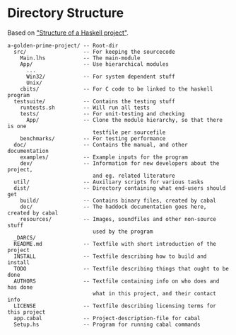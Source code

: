 Directory Structure
===================

Based on ["Structure of a Haskell project"](http://www.haskell.org/haskellwiki/Structure_of_a_Haskell_project).

    a-golden-prime-project/ -- Root-dir
      src/                  -- For keeping the sourcecode
        Main.lhs            -- The main-module
        App/                -- Use hierarchical modules
          ...
          Win32/            -- For system dependent stuff
          Unix/
        cbits/              -- For C code to be linked to the haskell program
      testsuite/            -- Contains the testing stuff
        runtests.sh         -- Will run all tests
        tests/              -- For unit-testing and checking
          App/              -- Clone the module hierarchy, so that there is one 
                               testfile per sourcefile
        benchmarks/         -- For testing performance
      doc/                  -- Contains the manual, and other documentation
        examples/           -- Example inputs for the program
        dev/                -- Information for new developers about the project, 
                               and eg. related literature
      util/                 -- Auxiliary scripts for various tasks
      dist/                 -- Directory containing what end-users should get
        build/              -- Contains binary files, created by cabal
        doc/                -- The haddock documentation goes here, created by cabal
        resources/          -- Images, soundfiles and other non-source stuff
                               used by the program
      _DARCS/        
      README.md             -- Textfile with short introduction of the project
      INSTALL               -- Textfile describing how to build and install
      TODO                  -- Textfile describing things that ought to be done
      AUTHORS               -- Textfile containing info on who does and has done 
                               what in this project, and their contact info
      LICENSE               -- Textfile describing licensing terms for this project
      app.cabal             -- Project-description-file for cabal
      Setup.hs              -- Program for running cabal commands
